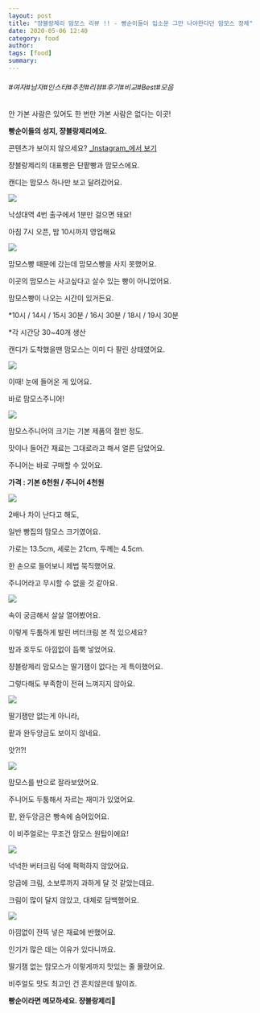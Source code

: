 ```yaml
---
layout: post
title: "쟝블랑제리 맘모스 리뷰 !! - 빵순이들이 입소문 그만 나야한다던 맘모스 정체"
date: 2020-05-06 12:40
category: food
author: 
tags: [food]
summary: 
---
```


###### #여자#남자#인스타#추천#리뷰#후기#비교#Best#모음


안 가본 사람은 있어도 한 번만 가본 사람은 없다는 이곳!

**빵순이들의 성지, 쟝블랑제리에요.**

콘텐츠가 보이지 않으세요?  [_Instagram_에서 보기](https://www.instagram.com/p/B-yi2TJp2pK)

쟝블랑제리의 대표빵은 단팥빵과 맘모스에요.

캔디는 맘모스 하나만 보고 달려갔어요.

![](https://img1.daumcdn.net/thumb/R720x0/?fname=https%3A%2F%2Ft1.daumcdn.net%2Fliveboard%2Fdispatch%2F154de0183b36400089b388f985183368.JPG)

낙성대역 4번 출구에서 1분만 걸으면 돼요!

아침 7시 오픈, 밤 10시까지 영업해요

![](https://img1.daumcdn.net/thumb/R720x0/?fname=https%3A%2F%2Ft1.daumcdn.net%2Fliveboard%2Fdispatch%2F516b278a2a9f4a38acf84cd0da8177e7.JPG)

맘모스빵 때문에 갔는데 맘모스빵을 사지 못했어요.

이곳의 맘모스는 사고싶다고 살수 있는 빵이 아니었어요.

  

맘모스빵이 나오는 시간이 있거든요.

*10시 / 14시 / 15시 30분 / 16시 30분 / 18시 / 19시 30분

*각 시간당 30~40개 생산

  

캔디가 도착했을땐 맘모스는 이미 다 팔린 상태였어요.

![](https://img1.daumcdn.net/thumb/R720x0/?fname=https%3A%2F%2Ft1.daumcdn.net%2Fliveboard%2Fdispatch%2Fb3d82dc3a3be40a0ac25676ab190ad52.JPG)

이때! 눈에 들어온 게 있어요.  

바로 맘모스주니어!

![](https://img1.daumcdn.net/thumb/R720x0/?fname=https%3A%2F%2Ft1.daumcdn.net%2Fliveboard%2Fdispatch%2Ff4c1f0346d654e27ab59ac63bcc9acf0.JPG)

맘모스주니어의 크기는 기본 제품의 절반 정도.

맛이나 들어간 재료는 그대로라고 해서 얼른 담았어요.  

  

주니어는 바로 구매할 수 있어요.  

**가격 : 기본 6천원 / 주니어 4천원**

![](https://img1.daumcdn.net/thumb/R720x0/?fname=https%3A%2F%2Ft1.daumcdn.net%2Fliveboard%2Fdispatch%2Ffaf0035baeed43bf812c069b877a0e02.JPG)

2배나 차이 난다고 해도,

일반 빵집의 맘모스 크기였어요.

  

가로는 13.5cm, 세로는 21cm, 두께는 4.5cm.

  

한 손으로 들어보니 제법 묵직했어요.

주니어라고 무시할 수 없을 것 같아요.

![](https://img1.daumcdn.net/thumb/R720x0/?fname=https%3A%2F%2Ft1.daumcdn.net%2Fliveboard%2Fdispatch%2F6943f44855974003afb34dfa06024741.JPG)

속이 궁금해서 살살 열어봤어요.  

  

이렇게 두툼하게 발린 버터크림 본 적 있으세요?

밤과 호두도 아낌없이 듬뿍 넣었어요.

  

쟝블랑제리 맘모스는 딸기잼이 없다는 게 특이했어요.

그렇다해도 부족함이 전혀 느껴지지 않아요.

![](https://img1.daumcdn.net/thumb/R720x0/?fname=https%3A%2F%2Ft1.daumcdn.net%2Fliveboard%2Fdispatch%2F957b72290b2240ada65340f8cf1b8db7.JPG)

딸기잼만 없는게 아니라,

팥과 완두앙금도 보이지 않네요.

앗?!?!

![](https://img1.daumcdn.net/thumb/R720x0/?fname=https%3A%2F%2Ft1.daumcdn.net%2Fliveboard%2Fdispatch%2Fedb6ef1507204ac6a548df0e6957c555.JPG)

맘모스를 반으로 잘라보았어요.

주니어도 두툼해서 자르는 재미가 있었어요.

  

팥, 완두앙금은 빵속에 숨어있어요.

이 비주얼로는 무조건 맘모스 원탑이에요!

![](https://img1.daumcdn.net/thumb/R720x0/?fname=https%3A%2F%2Ft1.daumcdn.net%2Fliveboard%2Fdispatch%2Fd39b41c1228b49979a58827068357d70.JPG)

넉넉한 버터크림 덕에 퍽퍽하지 않았어요.

앙금에 크림, 소보루까지 과하게 달 것 같았는데요.

크림이 많이 달지 않았고, 대체로 담백했어요.

![](https://img1.daumcdn.net/thumb/R720x0/?fname=https%3A%2F%2Ft1.daumcdn.net%2Fliveboard%2Fdispatch%2F851b2dd46c03492da0951abb67860cdf.JPG)

아낌없이 잔뜩 넣은 재료에 반했어요.

인기가 많은 데는 이유가 있다니까요.

딸기잼 없는 맘모스가 이렇게까지 맛있는 줄 몰랐어요.

비주얼도 맛도 최고인 건 흔치않은데 말이죠.

  

**빵순이라면 메모하세요. 쟝블랑제리💛**